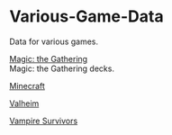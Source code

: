 # Various-Game-Data

Data for various games.

[Magic: the Gathering](Magic%20the%20Gathering)<br>
Magic: the Gathering decks.

[Minecraft](Minecraft)



[Valheim](Valheim)<br>


[Vampire Survivors](Vampire%20Survivors)<br>
